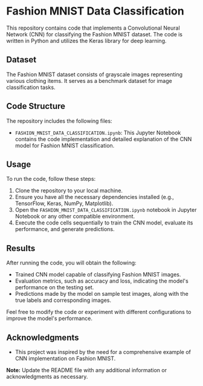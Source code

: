 

# Fashion MNIST Data Classification

This repository contains code that implements a Convolutional Neural Network (CNN) for classifying the Fashion MNIST dataset. The code is written in Python and utilizes the Keras library for deep learning.

## Dataset

The Fashion MNIST dataset consists of grayscale images representing various clothing items. It serves as a benchmark dataset for image classification tasks. 

## Code Structure

The repository includes the following files:

- `FASHION_MNIST_DATA_CLASSIFICATION.ipynb`: This Jupyter Notebook contains the code implementation and detailed explanation of the CNN model for Fashion MNIST classification.

## Usage

To run the code, follow these steps:

1. Clone the repository to your local machine.
2. Ensure you have all the necessary dependencies installed (e.g., TensorFlow, Keras, NumPy, Matplotlib).
3. Open the `FASHION_MNIST_DATA_CLASSIFICATION.ipynb` notebook in Jupyter Notebook or any other compatible environment.
4. Execute the code cells sequentially to train the CNN model, evaluate its performance, and generate predictions.

## Results

After running the code, you will obtain the following:

- Trained CNN model capable of classifying Fashion MNIST images.
- Evaluation metrics, such as accuracy and loss, indicating the model's performance on the testing set.
- Predictions made by the model on sample test images, along with the true labels and corresponding images.

Feel free to modify the code or experiment with different configurations to improve the model's performance.



## Acknowledgments
- This project was inspired by the need for a comprehensive example of CNN implementation on Fashion MNIST.

**Note:** Update the README file with any additional information or acknowledgments as necessary.

